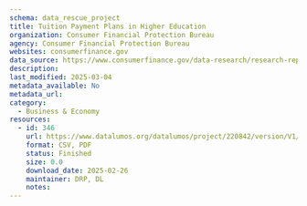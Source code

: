 ```yaml
---
schema: data_rescue_project 
title: Tuition Payment Plans in Higher Education
organization: Consumer Financial Protection Bureau
agency: Consumer Financial Protection Bureau
websites: consumerfinance.gov
data_source: https://www.consumerfinance.gov/data-research/research-reports/tuition-payment-plans-in-higher-education/
description: 
last_modified: 2025-03-04
metadata_available: No
metadata_url: 
category:
  - Business & Economy 
resources:
  - id: 346
    url: https://www.datalumos.org/datalumos/project/220842/version/V1/view
    format: CSV, PDF
    status: Finished
    size: 0.0
    download_date: 2025-02-26
    maintainer: DRP, DL
    notes: 
---
```

